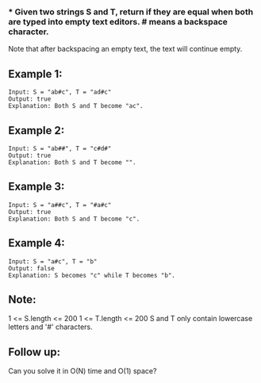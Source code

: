 ### * Given two strings S and T, return if they are equal when both are typed into empty text editors. # means a backspace character.

Note that after backspacing an empty text, the text will continue empty.

## Example 1:
    Input: S = "ab#c", T = "ad#c"
    Output: true
    Explanation: Both S and T become "ac".

## Example 2:
    Input: S = "ab##", T = "c#d#"
    Output: true
    Explanation: Both S and T become "".
    
## Example 3:
    Input: S = "a##c", T = "#a#c"
    Output: true
    Explanation: Both S and T become "c".

## Example 4:
    Input: S = "a#c", T = "b"
    Output: false
    Explanation: S becomes "c" while T becomes "b".

## Note:
1 <= S.length <= 200
1 <= T.length <= 200
S and T only contain lowercase letters and '#' characters.

## Follow up:
Can you solve it in O(N) time and O(1) space?
